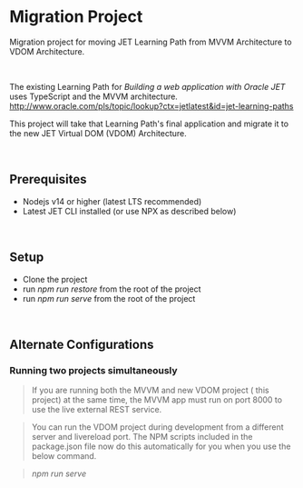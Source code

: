 

# Migration Project
Migration project for moving JET Learning Path from MVVM Architecture to VDOM Architecture.

&nbsp;

The existing Learning Path for _Building a web application with Oracle JET_ uses TypeScript and the MVVM architecture.
http://www.oracle.com/pls/topic/lookup?ctx=jetlatest&id=jet-learning-paths

This project will take that Learning Path's final application and migrate it to the new JET Virtual DOM (VDOM) Architecture.

&nbsp;

## Prerequisites
* Nodejs v14 or higher (latest LTS recommended)
* Latest JET CLI installed (or use NPX as described below)


&nbsp;

## Setup
* Clone the project
* run *npm run restore* from the root of the project
* run *npm run serve* from the root of the project
  
&nbsp;

## Alternate Configurations

### Running two projects simultaneously
>If you are running both the MVVM and new VDOM project ( this project) at the same time, the MVVM app must run on port 8000 to use the live external REST service.

>You can run the VDOM project during development from a different server and livereload port. The NPM scripts included in the package.json file now do this automatically for you when you use the below command.

>*npm run serve*

&nbsp;

